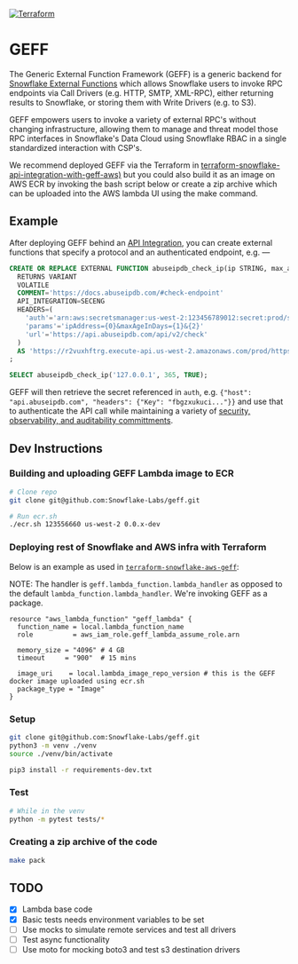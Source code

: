 [![Terraform](https://github.com/Snowflake-Labs/geff/actions/workflows/ci.yml/badge.svg?branch=main)](https://github.com/Snowflake-Labs/geff/actions/workflows/ci.yml)

# GEFF

The Generic External Function Framework (GEFF) is a generic backend for [Snowflake External Functions](https://docs.snowflake.com/en/sql-reference/external-functions-introduction.html) which allows Snowflake users to invoke RPC endpoints via Call Drivers (e.g. HTTP, SMTP, XML-RPC), either returning results to Snowflake, or storing them with Write Drivers (e.g. to S3).

GEFF empowers users to invoke a variety of external RPC's without changing infrastructure, allowing them to manage and threat model those RPC interfaces in Snowflake's Data Cloud using Snowflake RBAC in a single standardized interaction with CSP's.

We recommend deployed GEFF via the Terraform in [terraform-snowflake-api-integration-with-geff-aws)]([url](https://github.com/Snowflake-Labs/terraform-snowflake-api-integration-with-geff-aws)) but you could also build it as an image on AWS ECR by invoking the bash script below or create a zip archive which can be uploaded into the AWS lambda UI using the make command. 

## Example

After deploying GEFF behind an [API Integration](https://docs.snowflake.com/en/sql-reference/sql/create-api-integration.html), you can create external functions that specify a protocol and an authenticated endpoint, e.g. —

~~~sql
CREATE OR REPLACE EXTERNAL FUNCTION abuseipdb_check_ip(ip STRING, max_age_in_days NUMBER, verbose BOOL)
  RETURNS VARIANT
  VOLATILE
  COMMENT='https://docs.abuseipdb.com/#check-endpoint'
  API_INTEGRATION=SECENG
  HEADERS=(
    'auth'='arn:aws:secretsmanager:us-west-2:123456789012:secret:prod/seceng/abuseip-api-pmsbfa'
    'params'='ipAddress={0}&maxAgeInDays={1}&{2}'
    'url'='https://api.abuseipdb.com/api/v2/check'
  )
  AS 'https://r2vuxhftrg.execute-api.us-west-2.amazonaws.com/prod/https'
;

SELECT abuseipdb_check_ip('127.0.0.1', 365, TRUE);
~~~

GEFF will then retrieve the secret referenced in `auth`, e.g. `{"host": "api.abuseipdb.com", "headers": {"Key": "fbgzxukuci..."}}` and use that to authenticate the API call while maintaining a variety of [security, observability, and auditability committments](https://github.com/Snowflake-Labs/geff/wiki/I.-GEFF#security-guarantees).

## Dev Instructions

### Building and uploading GEFF Lambda image to ECR

```bash
# Clone repo
git clone git@github.com:Snowflake-Labs/geff.git

# Run ecr.sh
./ecr.sh 123556660 us-west-2 0.0.x-dev
```

### Deploying rest of Snowflake and AWS infra with Terraform

Below is an example as used in [`terraform-snowflake-aws-geff`](https://github.com/Snowflake-Labs/terraform-snowflake-aws-geff):

NOTE: The handler is `geff.lambda_function.lambda_handler` as opposed to the default `lambda_function.lambda_handler`. We're invoking GEFF as a package.

```hcl
resource "aws_lambda_function" "geff_lambda" {
  function_name = local.lambda_function_name
  role          = aws_iam_role.geff_lambda_assume_role.arn

  memory_size = "4096" # 4 GB
  timeout     = "900"  # 15 mins

  image_uri    = local.lambda_image_repo_version # this is the GEFF docker image uploaded using ecr.sh
  package_type = "Image"
}
```

### Setup

```bash
git clone git@github.com:Snowflake-Labs/geff.git
python3 -m venv ./venv
source ./venv/bin/activate

pip3 install -r requirements-dev.txt
```

### Test

```bash
# While in the venv
python -m pytest tests/*
```

### Creating a zip archive of the code

```bash
make pack
```

## TODO

- [x] Lambda base code
- [x] Basic tests needs environment variables to be set
- [ ] Use mocks to simulate remote services and test all drivers
- [ ] Test async functionality
- [ ] Use moto for mocking boto3 and test s3 destination drivers
